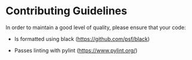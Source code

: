 Contributing Guidelines
=======================

In order to maintain a good level of quality, please ensure that your code:

* Is formatted using black (https://github.com/psf/black)

* Passes linting with pylint (https://www.pylint.org/)